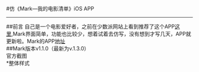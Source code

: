 
#仿《Mark—我的电影清单》iOS APP
***
##前言
自己是一个电影爱好者，之前在少数派网站上看到推荐了这个APP[这里](http://sspai.com/33065),Mark界面简单，功能也比较少，想着试着去仿写，没有想到才写几天，APP就更新啦。Mark的APP[地址](https://itunes.apple.com/cn/app/mark-wo-de-dian-ying-qing-dan/id1070986365?mt=8)   
##Mark版本v1.1.0（最新为v.1.3.0）  
官方截图  
*整体样式



